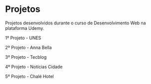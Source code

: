 # Projetos
Projetos desenvolvidos durante o curso de Desenvolvimento Web na plataforma Udemy.

1º Projeto - UNES

2º Projeto - Anna Bella

3º Projeto - Tecblog

4º Projeto - Notícias Cidade

5º Projeto - Chalé Hotel
